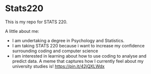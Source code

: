 # Stats220

This is my repo for STATS 220. 

A little about me:

- I am undertaking a degree in Psychology and Statistics.
- I am taking STATS 220 because i want to increase my confidence surrounding coding and computer science
- I am interested in learning about how to use coding to analyse and predict data.
A meme that captures how I currently feel about my university studies is! https://pin.it/42jQXLWdx
